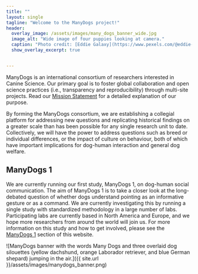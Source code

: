 ```yaml
---
title: ""
layout: single
tagline: "Welcome to the ManyDogs project!"
header:
  overlay_image: /assets/images/many_dogs_banner_wide.jpg
  image_alt: "Wide image of four puppies looking at camera."
  caption: "Photo credit: [Eddie Galaxy](https://www.pexels.com/@eddie-galaxy-727497?utm_content=attributionCopyText&utm_medium=referral&utm_source=pexels)"
  show_overlay_excerpt: true


---
```



ManyDogs is an international consortium of researchers interested in Canine Science. Our primary goal is to foster global collaboration and open science practices (i.e., transparency and reproducibility) through multi-site projects. Read our [Mission Statement](https://docs.google.com/document/d/1iuYElQSssoOMVC3nu7BLrFZovoM0TIEqmGM1bUaYbpo/edit#bookmark=id.jesmtfmdggiu) for a detailed explanation of our purpose. 

By forming the ManyDogs consortium, we are establishing a collegial platform for addressing new questions and replicating historical findings on a greater scale than has been possible for any single research unit to date. Collectively, we will have the power to address questions such as breed or individual differences, or the impact of culture on behaviour, both of which have important implications for dog-human interaction and general dog welfare.

## ManyDogs 1

We are currently running our first study, ManyDogs 1, on dog-human social communication. The aim of ManyDogs 1 is to take a closer look at the long-debated question of whether dogs understand pointing as an informative gesture or as a command. We are currently investigating this by running a single study with standardized methodology in a large number of labs. Participating labs are currently based in North America and Europe, and we hope more researchers from around the world will join us. For more information on this study and how to get involved, please see the [ManyDogs 1](md1) section of this website. 

![ManyDogs banner with the words Many Dogs and three overlaid dog silouettes (yellow dachshund, orange Laborador retriever, and blue German shepard) jumping in the air.]({{ site.url }}/assets/images/manydogs_banner.png)
